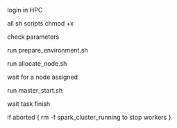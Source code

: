 login in HPC

all sh scripts chmod +x

check parameters

run prepare_environment.sh

run allocate_node.sh

wait for a node assigned

run master_start.sh

wait task finish

if aborted {
	rm -f spark_cluster_running
	to stop workers
}

